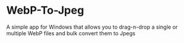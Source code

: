 # WebP-To-Jpeg
A simple app for Windows that allows you to drag-n-drop a single or multiple WebP files and bulk convert them to Jpegs
